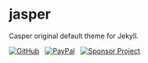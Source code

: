 # jasper

Casper original default theme for Jekyll.

[![GitHub](https://srv-cdn.himpfen.io/badges/github/github-flat.svg)](https://clicksrv.net/3L) &nbsp; [![PayPal](https://srv-cdn.himpfen.io/badges/buymeacoffee/buymeacoffee-flat.svg)](https://clicksrv.net/3M) &nbsp; [![Sponsor Project](https://srv-cdn.himpfen.io/badges/sponsor-project/sponsor-project-flat.svg)](https://clicksrv.net/9t)

